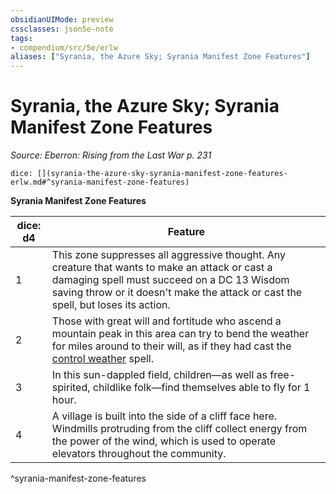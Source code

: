 ```yaml
---
obsidianUIMode: preview
cssclasses: json5e-note
tags:
- compendium/src/5e/erlw
aliases: ["Syrania, the Azure Sky; Syrania Manifest Zone Features"]
---
```

# Syrania, the Azure Sky; Syrania Manifest Zone Features
*Source: Eberron: Rising from the Last War p. 231* 

`dice: [](syrania-the-azure-sky-syrania-manifest-zone-features-erlw.md#^syrania-manifest-zone-features)`

**Syrania Manifest Zone Features**

| dice: d4 | Feature |
|----------|---------|
| 1 | This zone suppresses all aggressive thought. Any creature that wants to make an attack or cast a damaging spell must succeed on a DC 13 Wisdom saving throw or it doesn't make the attack or cast the spell, but loses its action. |
| 2 | Those with great will and fortitude who ascend a mountain peak in this area can try to bend the weather for miles around to their will, as if they had cast the [control weather](control-weather.md) spell. |
| 3 | In this sun-dappled field, children—as well as free-spirited, childlike folk—find themselves able to fly for 1 hour. |
| 4 | A village is built into the side of a cliff face here. Windmills protruding from the cliff collect energy from the power of the wind, which is used to operate elevators throughout the community. |
^syrania-manifest-zone-features
